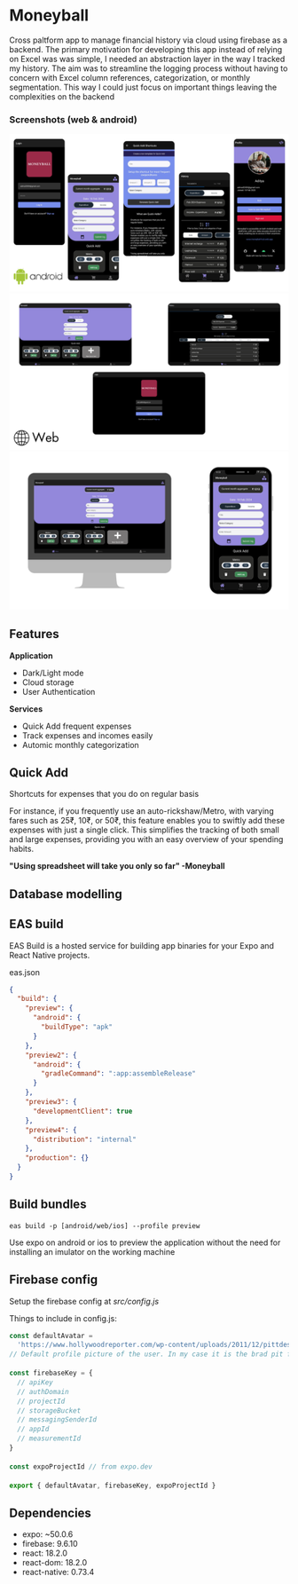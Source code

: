 # Moneyball

Cross paltform app to manage financial history via cloud using firebase as a backend. The primary motivation for developing this app instead of relying on Excel was was simple, I needed an abstraction layer in the way I tracked my history. The aim was to streamline the logging process without having to concern with Excel column references, categorization, or monthly segmentation. This way I could just focus on important things leaving the complexities on the backend

### Screenshots (web & android)

![Android view](assets/ss/1.png)
![Wev View](assets/ss/2.png)
![Application](assets/ss/3.png)

## Features

**Application**
- Dark/Light mode
- Cloud storage
- User Authentication

**Services**
- Quick Add frequent expenses
- Track expenses and incomes easily
- Automic monthly categorization

## Quick Add

Shortcuts for expenses that you do on regular basis

For instance, if you frequently use an auto-rickshaw/Metro, with varying fares such as 25₹, 10₹, or 50₹, this feature enables you to swiftly add these expenses with just a single click. This simplifies the tracking of both small and large expenses, providing you with an easy overview of your spending habits.

**"Using spreadsheet will take you only so far" -Moneyball**

## Database modelling



## EAS build

EAS Build is a hosted service for building app binaries for your Expo and React Native projects.

eas.json

```json
{
  "build": {
    "preview": {
      "android": {
        "buildType": "apk"
      }
    },
    "preview2": {
      "android": {
        "gradleCommand": ":app:assembleRelease"
      }
    },
    "preview3": {
      "developmentClient": true
    },
    "preview4": {
      "distribution": "internal"
    },
    "production": {}
  }
}
```

## Build bundles

```shell
eas build -p [android/web/ios] --profile preview
```

Use expo on android or ios to preview the application without the need for installing an imulator on the working machine

## Firebase config

Setup the firebase config at *src/config.js*

Things to include in config.js:

```javascript
const defaultAvatar =
  'https://www.hollywoodreporter.com/wp-content/uploads/2011/12/pittdesk_a.jpg'
// Default profile picture of the user. In my case it is the brad pit from the movie moneyball

const firebaseKey = {
  // apiKey
  // authDomain
  // projectId
  // storageBucket
  // messagingSenderId
  // appId
  // measurementId
}

const expoProjectId // from expo.dev 

export { defaultAvatar, firebaseKey, expoProjectId }
```

## Dependencies

- expo: ~50.0.6
- firebase: 9.6.10
- react: 18.2.0
- react-dom: 18.2.0
- react-native: 0.73.4